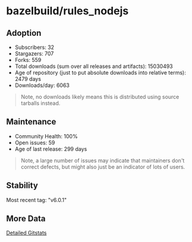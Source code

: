# bazelbuild/rules_nodejs

## Adoption

- Subscribers: 32
- Stargazers: 707
- Forks: 559
- Total downloads (sum over all releases and artifacts): 15030493
- Age of repository (just to put absolute downloads into relative terms): 2479 days
- Downloads/day: 6063

> Note, no downloads likely means this is distributed using source tarballs instead.

## Maintenance

- Community Health: 100%
- Open issues: 59
- Age of last release: 299 days

> Note, a large number of issues may indicate that maintainers don't correct defects, but might also
> just be an indicator of lots of users.

## Stability

Most recent tag: "v6.0.1"

## More Data

[Detailed Gitstats](/bazel-catalog/gitstats/bazelbuild/rules_nodejs)

